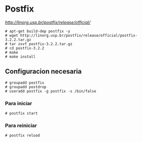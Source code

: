 # Postfix

*http://linorg.usp.br/postfix/release/official/*
```
# apt-get build-dep postfix -y
# wget http://linorg.usp.br/postfix/release/official/postfix-3.2.2.tar.gz
# tar zxvf postfix-3.2.2.tar.gz
# cd postfix-3.2.2
# make
# make install
```

## Configuracion necesaria

```
# groupadd postfix
# groupadd postdrop
# useradd postfix -g postfix -s /bin/false
```

### Para iniciar

`# postfix start`

### Para reiniciar

`# postfix reload`
